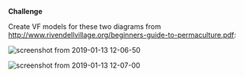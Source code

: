 **Challenge**

Create VF models for these two diagrams from http://www.rivendellvillage.org/beginners-guide-to-permaculture.pdf:

![screenshot from 2019-01-13 12-06-50](https://user-images.githubusercontent.com/117439/51089072-af62d300-172c-11e9-83cf-a5af3b9a0002.png)

![screenshot from 2019-01-13 12-07-00](https://user-images.githubusercontent.com/117439/51089074-b689e100-172c-11e9-9416-e0707086a434.png)
